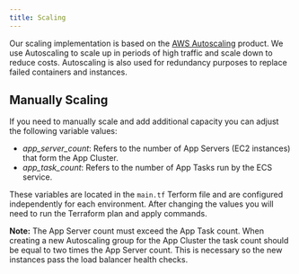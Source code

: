 ```yaml
---
title: Scaling
---
```


Our scaling implementation is based on the [AWS Autoscaling](https://aws.amazon.com/autoscaling/)
product. We use Autoscaling to scale up in periods of high traffic and scale down
to reduce costs. Autoscaling is also used for redundancy purposes to replace
failed containers and instances.

## Manually Scaling

If you need to manually scale and add additional capacity you can adjust the following
variable values:

 * *app_server_count*: Refers to the number of App Servers (EC2 instances) that form the App Cluster.
 * *app_task_count*: Refers to the number of App Tasks run by the ECS service.

 These variables are located in the `main.tf` Terform file and are configured independently
 for each environment. After changing the values you will need to run the Terraform plan
 and apply commands.

**Note:** The App Server count must exceed the App Task count. When creating a new Autoscaling
group for the App Cluster the task count should be equal to two times the App Server count. This is
necessary so the new instances pass the load balancer health checks.
